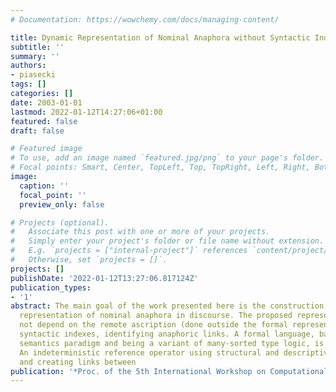 ```yaml
---
# Documentation: https://wowchemy.com/docs/managing-content/

title: Dynamic Representation of Nominal Anaphora without Syntactic Indexing
subtitle: ''
summary: ''
authors:
- piasecki
tags: []
categories: []
date: 2003-01-01
lastmod: 2022-01-12T14:27:06+01:00
featured: false
draft: false

# Featured image
# To use, add an image named `featured.jpg/png` to your page's folder.
# Focal points: Smart, Center, TopLeft, Top, TopRight, Left, Right, BottomLeft, Bottom, BottomRight.
image:
  caption: ''
  focal_point: ''
  preview_only: false

# Projects (optional).
#   Associate this post with one or more of your projects.
#   Simply enter your project's folder or file name without extension.
#   E.g. `projects = ["internal-project"]` references `content/project/deep-learning/index.md`.
#   Otherwise, set `projects = []`.
projects: []
publishDate: '2022-01-12T13:27:06.817124Z'
publication_types:
- '1'
abstract: The main goal of the work presented here is the construction of fully compositional
  representation of nominal anaphora in discourse. The proposed representation does
  not depend on the remote ascription (done outside the formal representation) of
  syntactic indexes, identifying anaphoric links. A formal language, based on dynamic
  semantics paradigm and being a variant of many-sorted type logic, is introduced.
  An indeterministic reference operator using structural and descriptive information,
  and creating links between
publication: '*Proc. of the 5th International Workshop on Computational Semantics*'
---
```

